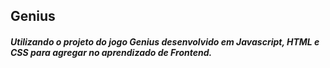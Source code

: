 ## Genius

##### Utilizando o projeto do jogo Genius desenvolvido em Javascript, HTML e CSS para agregar no aprendizado de Frontend.







